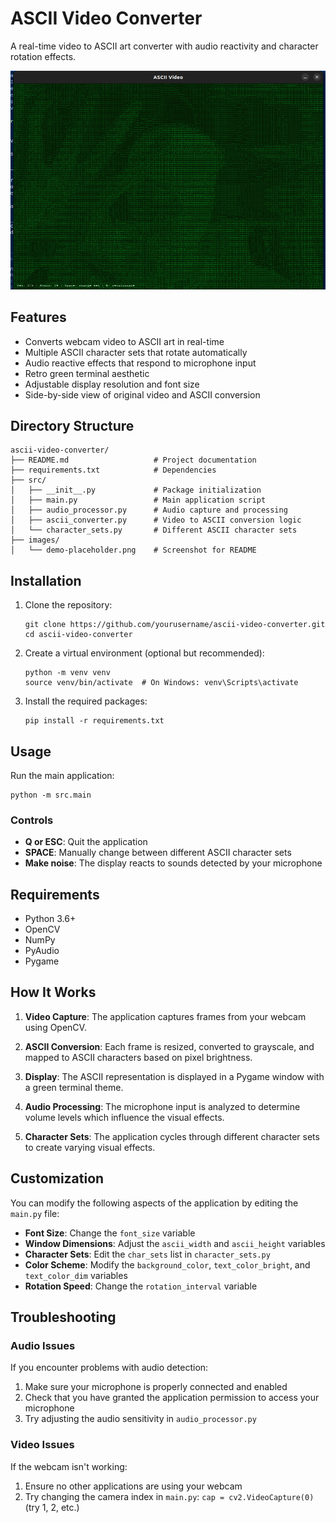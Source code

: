 # ASCII Video Converter

A real-time video to ASCII art converter with audio reactivity and character rotation effects.

![ASCII Video Converter Demo](images/ascii.png)

## Features

- Converts webcam video to ASCII art in real-time
- Multiple ASCII character sets that rotate automatically
- Audio reactive effects that respond to microphone input
- Retro green terminal aesthetic
- Adjustable display resolution and font size
- Side-by-side view of original video and ASCII conversion

## Directory Structure

```
ascii-video-converter/
├── README.md                   # Project documentation
├── requirements.txt            # Dependencies
├── src/
│   ├── __init__.py             # Package initialization
│   ├── main.py                 # Main application script
│   ├── audio_processor.py      # Audio capture and processing
│   ├── ascii_converter.py      # Video to ASCII conversion logic
│   └── character_sets.py       # Different ASCII character sets
├── images/
│   └── demo-placeholder.png    # Screenshot for README
```

## Installation

1. Clone the repository:
   ```
   git clone https://github.com/yourusername/ascii-video-converter.git
   cd ascii-video-converter
   ```

2. Create a virtual environment (optional but recommended):
   ```
   python -m venv venv
   source venv/bin/activate  # On Windows: venv\Scripts\activate
   ```

3. Install the required packages:
   ```
   pip install -r requirements.txt
   ```

## Usage

Run the main application:

```
python -m src.main
```

### Controls

- **Q or ESC**: Quit the application
- **SPACE**: Manually change between different ASCII character sets
- **Make noise**: The display reacts to sounds detected by your microphone

## Requirements

- Python 3.6+
- OpenCV
- NumPy
- PyAudio
- Pygame

## How It Works

1. **Video Capture**: The application captures frames from your webcam using OpenCV.

2. **ASCII Conversion**: Each frame is resized, converted to grayscale, and mapped to ASCII characters based on pixel brightness.

3. **Display**: The ASCII representation is displayed in a Pygame window with a green terminal theme.

4. **Audio Processing**: The microphone input is analyzed to determine volume levels which influence the visual effects.

5. **Character Sets**: The application cycles through different character sets to create varying visual effects.

## Customization

You can modify the following aspects of the application by editing the `main.py` file:

- **Font Size**: Change the `font_size` variable
- **Window Dimensions**: Adjust the `ascii_width` and `ascii_height` variables
- **Character Sets**: Edit the `char_sets` list in `character_sets.py`
- **Color Scheme**: Modify the `background_color`, `text_color_bright`, and `text_color_dim` variables
- **Rotation Speed**: Change the `rotation_interval` variable

## Troubleshooting

### Audio Issues

If you encounter problems with audio detection:

1. Make sure your microphone is properly connected and enabled
2. Check that you have granted the application permission to access your microphone
3. Try adjusting the audio sensitivity in `audio_processor.py`

### Video Issues

If the webcam isn't working:

1. Ensure no other applications are using your webcam
2. Try changing the camera index in `main.py`: `cap = cv2.VideoCapture(0)` (try 1, 2, etc.)
